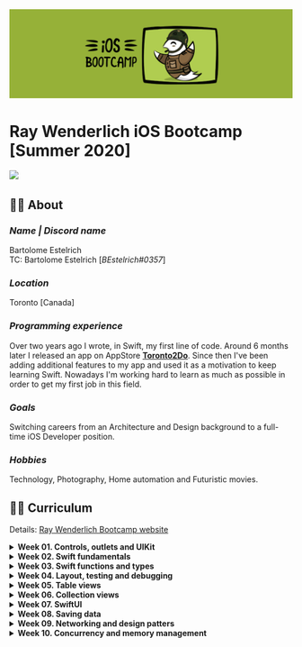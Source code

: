 <!-- Header -->
<img src="./Assets/W00_Bootcamp.png"/>
<h1>Ray Wenderlich iOS Bootcamp [Summer 2020]</h1>

[![](https://img.shields.io/badge/@BEstelrichS-1A94E0.svg?logoColor=white&logo=twitter)](https://twitter.com/BEstelrichS)


<!-- Body -->
## 👨‍💻 About

### *Name | Discord name*
Bartolome Estelrich<br/>
TC: Bartolome Estelrich \[*BEstelrich#0357*]

### *Location*
Toronto [Canada]

### *Programming experience*
Over two years ago I wrote, in Swift, my first line of code. Around 6 months later I released an app on AppStore [**Toronto2Do**](https://apps.apple.com/app/toronto2do/id1258574300). Since then I've been adding additional features to my app and used it as a motivation to keep learning Swift. Nowadays I'm working hard to learn as much as possible in order to get my first job in this field.

### *Goals*
Switching careers from an Architecture and Design background to a full-time iOS Developer position.

### *Hobbies*
Technology, Photography, Home automation and Futuristic movies. 


## 👨‍🎓 Curriculum
Details: [Ray Wenderlich Bootcamp website](https://www.raywenderlich.com/10408731-rw-bootcamp)

<details>
	<summary><b>Week 01. Controls, outlets and UIKit</b></summary>
	<p>
	📚 Video course: <a href="https://www.raywenderlich.com/5993-your-first-ios-and-uikit-app">Your First iOS and UIKit App</a><br/>
	📱 Assignment: <a href="./Week%2001/Readme.md">ColorPicker</a>
	</p>
</details>

<details>
	<summary><b>Week 02. Swift fundamentals</b></summary>
	<p>
	📚 Video course: <a href="https://www.raywenderlich.com/5539282-programming-in-swift-fundamentals">Programming in Swift: Fundamentals</a><br/>
	📱 Assignment: <a href="./Week%2002/Readme.md">BullsEye, RGBullsEye and RevBullsEye</a>
	</p>
</details>

<details>
	<summary><b>Week 03. Swift functions and types</b></summary>
	<p>
	📚 Video course: <a href="https://www.raywenderlich.com/5429279-programming-in-swift-functions-and-types">Programming in Swift: Functions and Types</a><br/>
	📱 Assignment: <a href="./Week%2003/Readme.md">Crypty</a>
	</p>
</details>

<details>
	<summary><b>Week 04. Layout, testing and debugging</b></summary>
	<p>
	📚 Video course: <a href="https://www.raywenderlich.com/4681-beginning-ios-debugging">Beginning iOS Debugging</a><br/>
	📚 Video course: <a href="https://www.raywenderlich.com/6849561-layout-in-ios">Layout in iOS</a><br/>
	📚 Article: <a href="https://www.raywenderlich.com/960290-ios-unit-testing-and-ui-testing-tutorial">iOS Unit Testing and UI Testing Tutorial</a><br/>
	📱 Assignment: <a href="./Week%2004/Readme.md">ComparisonShopper and CompatibilitySlider</a>
</details>

<details>
	<summary><b>Week 05. Table views</b></summary>
	<p>
	📚 Video course: <a href="https://www.raywenderlich.com/5995-beginning-table-views">Beginning Table Views</a><br/>
	📱 Assignment: <a href="./Week%2005/Readme.md">Birdie</a>
	<p>
</details>

<details>
	<summary><b>Week 06. Collection views</b></summary>
	<p>
	📚 Video course: <a href="https://www.raywenderlich.com/5429927-beginning-collection-views">Beginning Collection Views</a><br/>
	📱 Assignment: <a href="./Week%2006/Readme.md">Pokedex</a>
	<p>
</details>

<details>
	<summary><b>Week 07. SwiftUI</b></summary>
	<p>
	📚 Video course: <a href="https://www.raywenderlich.com/4919757-your-first-ios-and-swiftui-app">Your First iOS and SwiftUI App</a><br/>
	📚 Video course: <a href="https://www.raywenderlich.com/5662524-your-second-ios-and-swiftui-app">Your Second iOS and SwiftUI App</a><br/>
	📚 Video course: <a href="https://www.raywenderlich.com/4001741-swiftui">SwiftUI</a><br/>
	📚 Article: <a href="https://www.raywenderlich.com/393-rwdevcon-2017-inspiration-talk-finding-freedom-through-freelancing-by-lyndsey-scott">Finding Freedom Through Freelancing by Lyndsey Scott</a><br/>
	📱 Assignment: <a href="./Week%2007/Readme.md">BirdUI</a>
	<p>
	</details>
	
<details>
	<summary><b>Week 08. Saving data</b></summary>
	<p>
	📚 Video course: <a href="https://www.raywenderlich.com/5429634-saving-data-in-ios">Saving Data in iOS</a><br/>
	📚 Video course: <a href="https://www.raywenderlich.com/7104-beginning-core-data">Beginning Core Data</a><br/>
	📱 Assignment: <a href="./Week%2008/Readme.md">SandwichSaturation</a>
	<p>
</details>

<details>
	<summary><b>Week 09. Networking and design patters</b></summary>
	<p>
	📚 Video course: <a href="https://www.raywenderlich.com/1941154-fundamental-ios-design-patterns#c-rate">Fundamental iOS Design Patterns</a><br/>
	📚 Video course: <a href="https://www.raywenderlich.com/10376245-networking-with-urlsession">Networking with URLSession</a><br/>
	📱 Assignment: <a href="./Week%2009/Readme.md">jQuiz</a>
	<p>
</details>

<details>
	<summary><b>Week 10. Concurrency and memory management</b></summary>
	<p>
	📚 Video course: <a href="https://www.raywenderlich.com/9461083-ios-concurrency-with-gcd-and-operations">iOS Concurrency with GCD and Operations</a><br/>
	📚 Article: <a href="https://www.raywenderlich.com/966538-arc-and-memory-management-in-swift">ARC and Memory Management in Swift</a><br/>
	📱 Assignment: <a href="./Week%2010/Readme.md">Animations</a>
	<p>
</details>


<!-- Footer -->